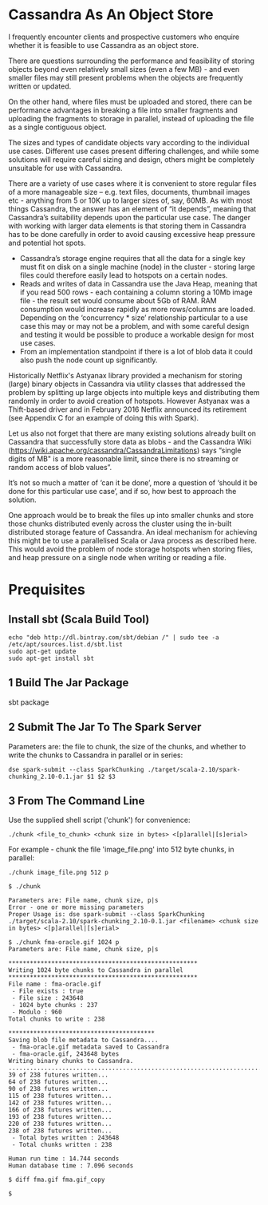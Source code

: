 # Cassandra As An Object Store

I frequently encounter clients and prospective customers who enquire whether it is feasible to use Cassandra as an object store. 

There are questions surrounding the performance and feasibility of storing objects beyond even relatively small sizes (even a few MB) - and even smaller files may still present problems when the objects are frequently written or updated.

On the other hand, where files must be uploaded and stored, there can be performance advantages in breaking a file into smaller fragments and uploading the fragments to storage in parallel, instead of uploading the file as a single contiguous object.

The sizes and types of candidate objects vary according to the individual use cases. Different use cases present differing challenges,  and while some solutions will require careful sizing and design, others might be completely unsuitable for use with Cassandra.

There are a variety of use cases where it is convenient to store regular files of a more manageable size – e.g. text files, documents, thumbnail images etc - anything from 5 or 10K up to larger sizes of, say, 60MB. As with most things Cassandra, the answer has an element of “it depends”, meaning that Cassandra’s suitability depends upon the particular use case. 
The danger with working with larger data elements is that storing them in Cassandra has to be done carefully in order to avoid causing excessive heap pressure and potential hot spots.

- Cassandra’s storage engine requires that all the data for a single key must fit on disk on a single machine (node) in the cluster - storing large files could therefore easily lead to hotspots on a certain nodes.
- Reads and writes of data in Cassandra use the Java Heap, meaning that if you read 500 rows - each containing a column storing a 10Mb image file - the result set would consume about 5Gb of RAM. RAM consumption would increase rapidly as more rows/columns are loaded. Depending on the ‘concurrency * size’ relationship particular to a use case this may or may not be a problem, and with some careful design and testing it would be possible to produce a workable design for most use cases.
- From an implementation standpoint if there is a lot of blob data it could also push the node count up significantly.

Historically Netflix's Astyanax library provided a mechanism for storing (large) binary objects in Cassandra via utility classes that addressed the problem by splitting up large objects into multiple keys and distributing them randomly in order to avoid creation of hotspots. However Astyanax was a Thift-based driver and in February 2016 Netflix announced its retirement (see Appendix C for an example of doing this with Spark).

Let us also not forget that there are many existing solutions already built on Cassandra that successfully store data as blobs - and the Cassandra Wiki (https://wiki.apache.org/cassandra/CassandraLimitations) says “single digits of MB" is a more reasonable limit, since there is no streaming or random access of blob values”. 

It’s not so much a matter of ‘can it be done’, more a question of  ‘should it be done for this particular use case’, and if so, how best to approach the solution. 

One approach would be to break the files up into smaller chunks and store those chunks distributed evenly across the cluster using the in-built distributed storage feature of Cassandra. An ideal mechanism for achieving this might be to use a parallelised Scala or Java process as described here. This would avoid the problem of node storage hotspots when storing files, and heap pressure on a single node when writing or reading a file.

# Prequisites
## Install sbt (Scala Build Tool)
```
echo "deb http://dl.bintray.com/sbt/debian /" | sudo tee -a /etc/apt/sources.list.d/sbt.list 
sudo apt-get update 
sudo apt-get install sbt
```

## 1	Build The Jar Package

sbt package



## 2	Submit The Jar To The Spark Server
Parameters are: the file to chunk, the size of the chunks, and whether to write the chunks to Cassandra in parallel or in series:

```
dse spark-submit --class SparkChunking ./target/scala-2.10/spark-chunking_2.10-0.1.jar $1 $2 $3
```


## 3	From The Command Line
Use the supplied shell script ('chunk') for convenience:

```
./chunk <file_to_chunk> <chunk size in bytes> <[p]arallel|[s]erial>
```
For example - chunk the file 'image_file.png' into 512 byte chunks, in parallel:
```
./chunk image_file.png 512 p
```

```
$ ./chunk

Parameters are: File name, chunk size, p|s
Error - one or more missing parameters
Proper Usage is: dse spark-submit --class SparkChunking ./target/scala-2.10/spark-chunking_2.10-0.1.jar <filename> <chunk size in bytes> <[p]arallel|[s]erial>
```

```
$ ./chunk fma-oracle.gif 1024 p
Parameters are: File name, chunk size, p|s

*****************************************************
Writing 1024 byte chunks to Cassandra in parallel
*****************************************************
File name : fma-oracle.gif
 - File exists : true
 - File size : 243648
 - 1024 byte chunks : 237
 - Modulo : 960
Total chunks to write : 238

*****************************************
Saving blob file metadata to Cassandra....
 - fma-oracle.gif metadata saved to Cassandra                                   
 - fma-oracle.gif, 243648 bytes
Writing binary chunks to Cassandra.
.............................................................................................................................................................................................................................................
39 of 238 futures written...
64 of 238 futures written...
90 of 238 futures written...
115 of 238 futures written...
142 of 238 futures written...
166 of 238 futures written...
193 of 238 futures written...
220 of 238 futures written...
238 of 238 futures written...
 - Total bytes written : 243648
 - Total chunks written : 238

Human run time : 14.744 seconds
Human database time : 7.096 seconds

```

```
$ diff fma.gif fma.gif_copy

$
```



